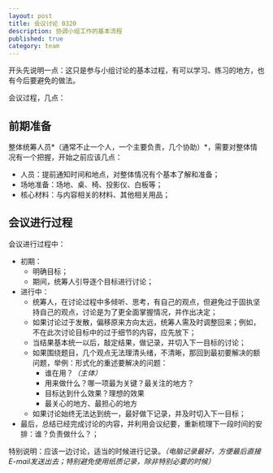 ```yaml
---
layout: post
title: 会议讨论 0320 
description: 协调小组工作的基本流程
published: true
category: team
---
```



开头先说明一点：这只是参与小组讨论的基本过程，有可以学习、练习的地方，也有今后要避免的做法。


会议过程，几点：

## 前期准备

整体统筹人员*（通常不止一个人，一个主要负责，几个协助）*，需要对整体情况有一个把握，开始之前应该几点：

* 人员：提前通知时间和地点，对整体情况有个基本了解和准备；
* 场地准备：场地、桌、椅、投影仪、白板等；
* 核心材料：与内容相关的材料、其他相关用品；

## 会议进行过程

会议进行过程中：

* 初期：
	* 明确目标；
	* 期间，统筹人引导逐个目标进行讨论；
* 进行中：
	* 统筹人，在讨论过程中多倾听、思考，有自己的观点，但避免过于固执坚持自己的观点，讨论是为了更全面掌握情况，并作出决定；
	* 如果讨论过于发散，偏移原来方向太远，统筹人需及时调整回来；例如，不在此次讨论目标中的过于细节的内容，应先放下；
	* 当结果基本统一以后，敲定结果，做记录，并切入下一目标的讨论；
	* 如果围绕题目，几个观点无法理清头绪，不清晰，那回到最初要解决的额问题，举例：形式化的重述要解决的问题：
		* 谁在用？*（主体）*
		* 用来做什么？哪一项最为关键？最关注的地方？
		* 目标达到什么效果？理想的效果
		* 最关心的地方、最担心的地方
	* 如果讨论始终无法达到统一，最好做下记录，并及时切入下一目标；
* 最后，总结已经完成讨论的内容，并利用会议纪要，重新梳理下一段时间的安排：谁？负责做什么？；

特别说明：应该一边讨论，适当的时候进行记录。*（电脑记录最好，方便最后直接E-mail发送出去；特别避免使用纸质记录，除非特别必要的时候）*











[NingG]:    http://ningg.github.com  "NingG"






